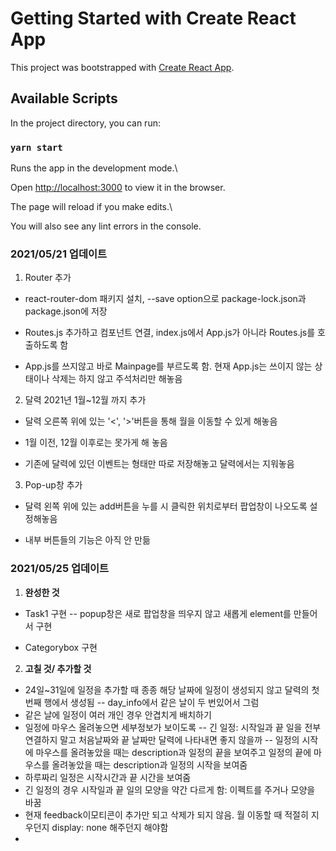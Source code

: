 # Getting Started with Create React App

  

This project was bootstrapped with [Create React App](https://github.com/facebook/create-react-app).

  

## Available Scripts

  

In the project directory, you can run:

  

### `yarn start`

  

Runs the app in the development mode.\

Open [http://localhost:3000](http://localhost:3000) to view it in the browser.

  

The page will reload if you make edits.\

You will also see any lint errors in the console.

  

### 2021/05/21 업데이트

  

1. Router 추가

- react-router-dom 패키지 설치, --save option으로 package-lock.json과 package.json에 저장

- Routes.js 추가하고 컴포넌트 연결, index.js에서 App.js가 아니라 Routes.js를 호출하도록 함

- App.js를 쓰지않고 바로 Mainpage를 부르도록 함. 현재 App.js는 쓰이지 않는 상태이나 삭제는 하지 않고 주석처리만 해놓음

  

2. 달력 2021년 1월~12월 까지 추가

- 달력 오른쪽 위에 있는 '<', '>'버튼을 통해 월을 이동할 수 있게 해놓음

- 1월 이전, 12월 이후로는 못가게 해 놓음

- 기존에 달력에 있던 이벤트는 형태만 따로 저장해놓고 달력에서는 지워놓음

  

3. Pop-up창 추가

- 달력 왼쪽 위에 있는 add버튼을 누를 시 클릭한 위치로부터 팝업창이 나오도록 설정해놓음

- 내부 버튼들의 기능은 아직 안 만듦

  

### 2021/05/25 업데이트

  

1. **완성한 것**

- Task1 구현
-- popup창은 새로 팝업창을 띄우지 않고 새롭게 element를 만들어서 구현

- Categorybox 구현

  

2. **고칠 것/ 추가할 것**

- 24일~31일에 일정을 추가할 때 종종 해당 날짜에 일정이 생성되지 않고 달력의 첫 번째 행에서 생성됨
-- day_info에서 같은 날이 두 번있어서 그럼
- 같은 날에 일정이 여러 개인 경우 안겹치게 배치하기
- 일정에 마우스 올려놓으면 세부정보가 보이도록
-- 긴 일정: 시작일과 끝 일을 전부 연결하지 말고 처음날짜와 끝 날짜만 달력에 나타내면 좋지 않을까
-- 일정의 시작에 마우스를 올려놓았을 때는 description과 일정의 끝을 보여주고 일정의 끝에 마우스를 올려놓았을 때는 description과 일정의 시작을 보여줌
- 하루짜리 일정은 시작시간과 끝 시간을 보여줌
- 긴 일정의 경우 시작일과 끝 일의 모양을 약간 다르게 함: 이펙트를 주거나 모양을 바꿈
- 현재 feedback이모티콘이 추가만 되고 삭제가 되지 않음. 월 이동할 때 적절히 지우던지 display: none 해주던지 해야함
- 